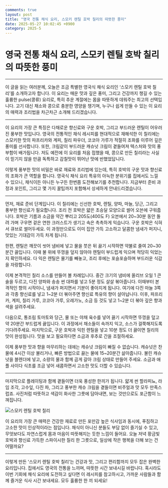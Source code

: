 ```yaml
---
comments: true
layout: post
title: "영국 전통 채식 요리, 스모키 렌틸 호박 칠리의 따뜻한 풍미"
date: 2025-05-27 10:02:45 +0900
category: 2025-5
---
```


# 영국 전통 채식 요리, 스모키 렌틸 호박 칠리의 따뜻한 풍미

---

이 글을 읽는 여러분께, 오늘은 조금 특별한 영국식 채식 요리인 ‘스모키 렌틸 호박 칠리’를 소개하고자 합니다. 이 요리는 매운 맛과 깊은 풍미, 그리고 건강까지 챙길 수 있는 훌륭한 pulse(콩류) 요리로, 특히 추운 계절에는 몸을 따뜻하게 데워주는 최고의 선택입니다. 고기 대신 채소와 콩으로 충분한 영양을 챙기며, 누구나 쉽게 만들 수 있는 이 요리의 매력과 조리법을 차근차근 소개해 드리겠습니다. 

---

이 요리의 가장 큰 특징은 다채로운 향신료와 구운 호박, 그리고 부드러운 렌틸이 어우러진 풍부한 맛입니다. 영국의 전통적인 채식 레시피를 현대적으로 재해석한 이 칠리에는 스모키한 맛의 파프리카와 계피, 칠리 파우더, 코코아 가루가 적절히 조화를 이루어 깊은 풍미를 선사합니다. 또한, 크림같이 부드러운 캐슈넛 크림이 곁들여져 텍스처와 맛의 풍부함이 배가됩니다. 저도 예전에 이 요리를 처음 접했을 때, 콩으로 만든 칠리라는 사실이 믿기지 않을 만큼 독특하고 감칠맛이 뛰어난 맛에 반했었답니다.

이렇게 풍부한 맛의 비밀은 바로 재료와 조리법에 있는데, 특히 호박의 구운 맛과 향신료의 조화가 큰 역할을 합니다. 영국식 채식 요리 특유의 아늑한 분위기를 집에서도 느낄 수 있으니, 채식이든 아니든 누구든 한번쯤 도전해보기를 추천합니다. 지금부터 준비 과정과 포인트, 그리고 몇 가지 꿀팁까지 포함해서 상세하게 안내드리겠습니다.

---

먼저, 재료 준비 단계입니다. 이 칠리에는 신선한 호박, 렌틸, 양파, 마늘, 당근, 그리고 풍부한 향신료가 필요합니다. 조리 전 호박은 얇은 초승달 모양으로 썰어 오븐에 구워줍니다. 호박은 기름과 소금을 약간 뿌리고 205도(400도 F) 오븐에서 20~30분 동안 돌려 가며 구우면 겉은 연한 크러스트가 생기고 속은 촉촉하게 익습니다. 구운 호박은 식혀서 큐브로 썰어두세요. 이 과정만으로도 이미 집안 가득 고소하고 달콤한 냄새가 퍼지니, 맛있는 기대감이 가득 차게 됩니다. 

한편, 렌틸은 깨끗이 씻어 냄비에 넣고 물을 붓은 뒤 끓기 시작하면 약불로 줄여 20~30분간 끓입니다. 이때 불 위에 뚜껑을 덮지 않아야 렌틸이 부드럽게 익으며 적당히 익었는지 확인하세요. 다 익은 렌틸은 물기를 빼놓고, 조리 후에는 포슬포슬하며 부드러운 식감을 자랑합니다.

이제 본격적인 칠리 소스를 만들어 볼 차례입니다. 중간 크기의 냄비에 올리브 오일 1 큰술을 두르고, 다진 양파와 송송 썬 대파를 넣고 5분 정도 살살 볶아줍니다. 이때부터 본격적인 향의 시작이니, 냄새가 퍼지면서 기분이 좋아지게 됩니다. 여기에 다진 마늘 3쪽과 각종 향신료를 넣고 1~2분 더 볶아주면 향신료 특유의 향이 살아납니다. 이후, 파프리카, 계피, 칠리 가루, 코코아 가루, 오레가노, 소금 등 것도 넣고 1~2분 더 볶아 깊은 향과 색을 살려주세요.

다음으로, 통조림 토마토와 당근, 물 또는 야채 육수를 넣어 끓기 시작하면 뚜껑을 덮고 약 20분간 부드럽게 끓입니다. 이 과정에서 채소들이 속까지 익고, 소스가 걸쭉해지도록 기다려주세요. 마지막으로, 구운 호박과 익힌 렌틸을 넣고 10분 정도 더 끓이면 칠리의 맛이 완성됩니다. 맛을 보고 필요하다면 소금과 후추로 간을 조절하세요.

이제 풍부한 맛과 향을 마무리하는 데에는 캐슈넛 크림이 빠질 수 없습니다. 캐슈넛은 찬 물에 4시간 이상 불리거나, 빠른 방법으로 끓는 물에 15~20분간 삶아줍니다. 불린 캐슈넛을 블렌더에 넣고, 소량의 물과 함께 곱게 갈아 크림 상태로 만들어 주세요. 소금과 애플 사이다 식초를 조금 넣어 새콤하면서 고소한 맛도 더할 수 있습니다.

---

마지막으로 플레이팅과 함께 곁들이면 더욱 풍성한 한끼가 됩니다. 얇게 썬 할라피뇨, 라임 조각, 고수잎, 다진 파, 그리고 풍부한 캐슈 크림을 곁들이면 비주얼과 맛 모두 만족스럽죠. 사진처럼 따뜻하고 색감이 화사한 그릇에 담아내면, 보는 것만으로도 포근함이 느껴집니다. 

![스모키 렌틸 호박 칠리](https://www.themealdb.com/images/media/meals/uwxqwy1483389553.jpg)

이 요리의 가장 큰 매력은 건강한 재료로 만든 포만감 높은 식사임과 동시에, 푸짐하고 고소한 맛이 인상적이라는 점입니다. 채식이 아니신 분들도 부담 없이 즐기실 수 있고, 무엇보다도 자연스럽게 몸과 마음이 따뜻해지는 듯한 느낌이 들어요. 오늘 저녁 황금빛 호박과 향신료 가득한 스파이시한 칠리 한 그릇으로, 일상에 작은 행복을 더해 보는 건 어떨까요?

---

이렇게 만든 ‘스모키 렌틸 호박 칠리’는 건강과 맛, 그리고 편리함까지 모두 잡은 완벽한 요리입니다. 집에서도 영국의 전통을 느끼며, 따뜻한 시간 보내시길 바랍니다. 혹시라도 이번 기회에 채식 요리에 도전하고 싶다면 이 레시피를 참고하시고, 가까운 사람들과 함께 즐거운 식사 시간 보내세요. 모두 훌륭한 한 끼 되세요!